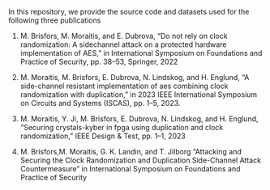 In this repository, we provide the source code and datasets used for the following three publications

1) M. Brisfors, M. Moraitis, and E. Dubrova,
“Do not rely on clock randomization: A sidechannel attack on a protected hardware implementation of AES,”
in International Symposium on Foundations and Practice of Security, pp. 38–53, Springer, 2022

2) M. Moraitis, M. Brisfors, E. Dubrova, N. Lindskog, and H. Englund,
“A side-channel resistant implementation of aes combining clock randomization with duplication,” 
in 2023 IEEE International Symposium on Circuits and Systems (ISCAS), pp. 1–5, 2023.

3) M. Moraitis, Y. Ji, M. Brisfors, E. Dubrova, N. Lindskog, and H. Englund,
“Securing crystals-kyber in fpga using duplication and clock randomization,”
IEEE Design & Test, pp. 1–1, 2023

4) M. Brisfors,M. Moraitis, G. K. Landin, and T. Jilborg
“Attacking and Securing the Clock Randomization and Duplication Side-Channel Attack Countermeasure”
in International Symposium on Foundations and Practice of Security 
